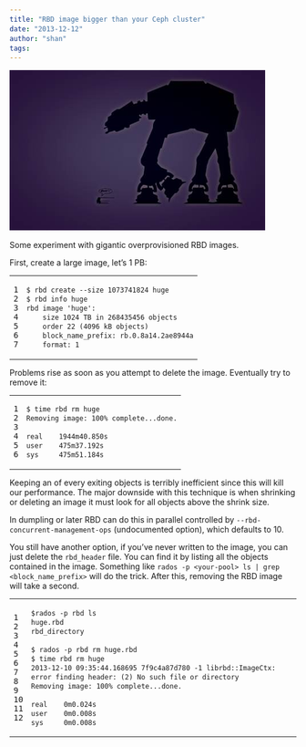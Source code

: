 ```yaml
---
title: "RBD image bigger than your Ceph cluster"
date: "2013-12-12"
author: "shan"
tags: 
---
```


![](images/gigantic-rbd-images.jpg "RBD image bigger than your Ceph cluster")

Some experiment with gigantic overprovisioned RBD images.

First, create a large image, let’s 1 PB:

<table><tbody><tr><td class="gutter"><pre class="line-numbers"><span class="line-number">1</span>
<span class="line-number">2</span>
<span class="line-number">3</span>
<span class="line-number">4</span>
<span class="line-number">5</span>
<span class="line-number">6</span>
<span class="line-number">7</span>
</pre></td><td class="code"><pre><code class="bash"><span class="line"><span class="nv">$ </span>rbd create --size 1073741824 huge
</span><span class="line"><span class="nv">$ </span>rbd info huge
</span><span class="line">rbd image <span class="s1">'huge'</span>:
</span><span class="line">    size 1024 TB in 268435456 objects
</span><span class="line">    order 22 <span class="o">(</span>4096 kB objects<span class="o">)</span>
</span><span class="line">    block_name_prefix: rb.0.8a14.2ae8944a
</span><span class="line">    format: 1
</span></code></pre></td></tr></tbody></table>

Problems rise as soon as you attempt to delete the image. Eventually try to remove it:

<table><tbody><tr><td class="gutter"><pre class="line-numbers"><span class="line-number">1</span>
<span class="line-number">2</span>
<span class="line-number">3</span>
<span class="line-number">4</span>
<span class="line-number">5</span>
<span class="line-number">6</span>
</pre></td><td class="code"><pre><code class="bash"><span class="line"><span class="nv">$ </span><span class="nb">time </span>rbd rm huge
</span><span class="line">Removing image: 100% complete...done.
</span><span class="line">
</span><span class="line">real    1944m40.850s
</span><span class="line">user    475m37.192s
</span><span class="line">sys     475m51.184s
</span></code></pre></td></tr></tbody></table>

Keeping an of every exiting objects is terribly inefficient since this will kill our performance. The major downside with this technique is when shrinking or deleting an image it must look for all objects above the shrink size.

In dumpling or later RBD can do this in parallel controlled by `--rbd-concurrent-management-ops` (undocumented option), which defaults to 10.

  

You still have another option, if you’ve never written to the image, you can just delete the `rbd_header` file. You can find it by listing all the objects contained in the image. Something like `rados -p <your-pool> ls | grep <block_name_prefix>` will do the trick. After this, removing the RBD image will take a second.

<table><tbody><tr><td class="gutter"><pre class="line-numbers"><span class="line-number">1</span>
<span class="line-number">2</span>
<span class="line-number">3</span>
<span class="line-number">4</span>
<span class="line-number">5</span>
<span class="line-number">6</span>
<span class="line-number">7</span>
<span class="line-number">8</span>
<span class="line-number">9</span>
<span class="line-number">10</span>
<span class="line-number">11</span>
<span class="line-number">12</span>
</pre></td><td class="code"><pre><code class="bash"><span class="line"><span class="nv">$rados</span> -p rbd ls
</span><span class="line">huge.rbd
</span><span class="line">rbd_directory
</span><span class="line">
</span><span class="line"><span class="nv">$ </span>rados -p rbd rm huge.rbd
</span><span class="line"><span class="nv">$ </span><span class="nb">time </span>rbd rm huge
</span><span class="line">2013-12-10 09:35:44.168695 7f9c4a87d780 -1 librbd::ImageCtx: error finding header: <span class="o">(</span>2<span class="o">)</span> No such file or directory
</span><span class="line">Removing image: 100% complete...done.
</span><span class="line">
</span><span class="line">real    0m0.024s
</span><span class="line">user    0m0.008s
</span><span class="line">sys     0m0.008s
</span></code></pre></td></tr></tbody></table>
